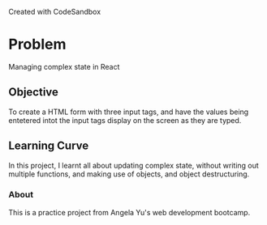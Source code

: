 
Created with CodeSandbox


# Problem 
Managing complex state in React

## Objective 
To create a HTML form with three input tags, and have the values being entetered intot the input tags display on the screen as they are typed. 

## Learning Curve
In this project, I learnt all about updating complex state, without writing out multiple functions, and making use of objects, and object destructuring. 


### About
This is a practice project from Angela Yu's web development bootcamp. 
